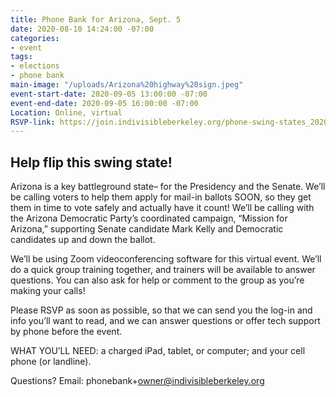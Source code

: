 ```yaml
---
title: Phone Bank for Arizona, Sept. 5
date: 2020-08-10 14:24:00 -07:00
categories:
- event
tags:
- elections
- phone bank
main-image: "/uploads/Arizona%20highway%20sign.jpeg"
event-start-date: 2020-09-05 13:00:00 -07:00
event-end-date: 2020-09-05 16:00:00 -07:00
Location: Online, virtual
RSVP-link: https://join.indivisibleberkeley.org/phone-swing-states_20200905
---
```


## Help flip this swing state!

Arizona is a key battleground state– for the Presidency and the Senate.  We’ll be calling voters to help them apply for mail-in ballots SOON, so they get them in time to vote safely and actually have it count!  We’ll be calling with the Arizona Democratic Party’s coordinated campaign, “Mission for Arizona,” supporting Senate candidate Mark Kelly and Democratic candidates up and down the ballot.

We’ll be using Zoom videoconferencing software for this virtual event.  We’ll do a quick group training together, and trainers will be available to answer questions. You can also ask for help or comment to the group as you’re making your calls!

Please RSVP as soon as possible, so that we can send you the log-in and info you’ll want to read, and we can answer questions or offer tech support by phone before the event.

WHAT YOU’LL NEED: a charged iPad, tablet, or computer; and your cell phone (or landline).

Questions? Email: phonebank\+owner@indivisibleberkeley.org